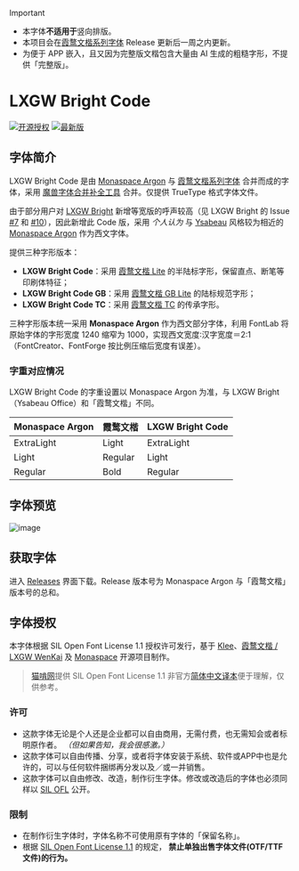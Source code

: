 >[!IMPORTANT]
> - 本字体**不适用于**竖向排版。
> - 本项目会在[霞鹜文楷系列字体](https://github.com/lxgw/LxgwWenKai) Release 更新后一周之内更新。
> - 为便于 APP 嵌入，且又因为完整版文楷包含大量由 AI 生成的粗糙字形，不提供「完整版」。

# LXGW Bright Code

[![开源授权](https://img.shields.io/github/license/lxgw/LxgwBright-Code)](https://github.com/lxgw/LxgwBright-Code)
[![最新版](https://img.shields.io/github/release/lxgw/LxgwBright-Code)](https://github.com/lxgw/LxgwBright-Code/releases)

## 字体简介

LXGW Bright Code 是由 [Monaspace Argon](https://github.com/githubnext/monaspace) 与 [霞鹜文楷系列字体](https://github.com/lxgw/LxgwWenKai) 合并而成的字体，采用 [魔兽字体合并补全工具](https://github.com/nowar-fonts/Warcraft-Font-Merger) 合并。仅提供 TrueType 格式字体文件。

由于部分用户对 [LXGW Bright](https://github.com/lxgw/LxgwBright) 新增等宽版的呼声较高（见 LXGW Bright 的 Issue [#7](https://github.com/lxgw/LxgwBright/issues/7) 和 [#10](https://github.com/lxgw/LxgwBright/issues/10)），因此新增此 Code 版，采用 *个人认为* 与 [Ysabeau](https://github.com/CatharsisFonts/Ysabeau) 风格较为相近的 [Monaspace Argon](https://github.com/githubnext/monaspace) 作为西文字体。

提供三种字形版本：

- **LXGW Bright Code**：采用 [霞鹜文楷 Lite](https://github.com/lxgw/LxgwWenkai-Lite) 的半陆标字形，保留直点、断笔等印刷体特征；
- **LXGW Bright Code GB**：采用 [霞鹜文楷 GB Lite](https://github.com/lxgw/LxgwWenkaiGB-Lite) 的陆标规范字形；
- **LXGW Bright Code TC**：采用 [霞鹜文楷 TC](https://github.com/lxgw/LxgwWenkaiTC) 的传承字形。

三种字形版本统一采用 **Monaspace Argon** 作为西文部分字体，利用 FontLab 将原始字体的字形宽度 1240 缩窄为 1000，实现西文宽度∶汉字宽度＝2∶1（FontCreator、FontForge 按比例压缩后宽度有误差）。

### 字重对应情况

LXGW Bright Code 的字重设置以 Monaspace Argon 为准，与 LXGW Bright（Ysabeau Office）和「霞鹜文楷」不同。

| Monaspace Argon | 霞鹜文楷 | LXGW Bright Code |
| --------------- | -------- | ---------------- |
| ExtraLight      | Light    | ExtraLight       |
| Light           | Regular  | Light            |
| Regular         | Bold     | Regular          |

## 字体预览

![image](https://github.com/user-attachments/assets/752c0fba-e96a-461c-9745-03350f4c8f93)

## 获取字体

进入 [Releases](https://github.com/lxgw/LxgwBright-Code/releases) 界面下载。Release 版本号为 Monaspace Argon 与「霞鹜文楷」版本号的总和。

## 字体授权

本字体根据 SIL Open Font License 1.1 授权许可发行，基于 [Klee](https://github.com/fontworks-fonts/Klee)、[霞鹜文楷 / LXGW WenKai](https://github.com/lxgw/LxgwWenKai) 及 [Monaspace](https://github.com/githubnext/monaspace) 开源项目制作。

> [猫啃网](https://www.maoken.com/)提供 SIL Open Font License 1.1 非官方[简体中文译本](https://www.maoken.com/ofl)便于理解，仅供参考。

### 许可

- 这款字体无论是个人还是企业都可以自由商用，无需付费，也无需知会或者标明原作者。 *（但如果告知，我会很感激。）*
- 这款字体可以自由传播、分享，或者将字体安装于系统、软件或APP中也是允许的，可以与任何软件捆绑再分发以及／或一并销售。
- 这款字体可以自由修改、改造，制作衍生字体。修改或改造后的字体也必须同样以 [SIL OFL](https://openfontlicense.org) 公开。

### 限制

- 在制作衍生字体时，字体名称不可使用原有字体的「保留名称」。
- 根据 [SIL Open Font License 1.1](https://openfontlicense.org) 的规定， **禁止单独出售字体文件(OTF/TTF文件)的行为。**

<!--
## Stargazers over time

[![Stargazers over time](https://starchart.cc/lxgw/LxgwBright-Code.svg)](https://starchart.cc/lxgw/LxgwBright-Code)
-->

